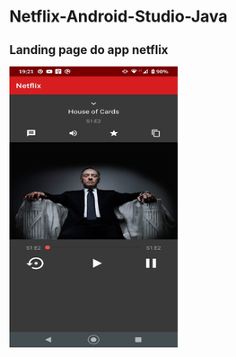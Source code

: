 # Netflix-Android-Studio-Java

## Landing page do app netflix

<div>
 <img align="left" alt="imagem1" height="500" width="300" src="img1.jpeg">
</div>
